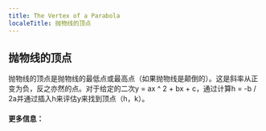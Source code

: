 ```yaml
---
title: The Vertex of a Parabola
localeTitle: 抛物线的顶点
---
```

## 抛物线的顶点

抛物线的顶点是抛物线的最低点或最高点（如果抛物线是颠倒的）。这是斜率从正变为负，反之亦然的点。对于给定的二次y = ax ^ 2 + bx + c，通过计算h = -b / 2a并通过插入h来评估y来找到顶点（h，k）。

#### 更多信息：